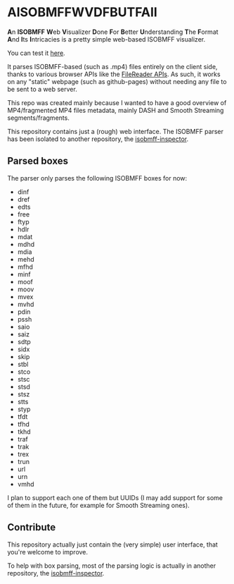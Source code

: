 # AISOBMFFWVDFBUTFAII ##########################################################

**A**n **ISOBMFF** **W**eb **V**isualizer **D**one **F**or **B**etter
**U**nderstanding **T**he **F**ormat **A**nd **I**ts **I**ntricacies is a pretty
simple web-based ISOBMFF visualizer.

You can test it [here](https://peaberberian.github.io/AISOBMFFWVDFBUTFAII/).

It parses ISOBMFF-based (such as .mp4) files entirely on the client side, thanks
to various browser APIs like the
[FileReader APIs](https://developer.mozilla.org/en-US/docs/Web/API/FileReader).
As such, it works on any "static" webpage (such as github-pages) without needing
any file to be sent to a web server.

This repo was created mainly because I wanted to have a good overview of
MP4/fragmented MP4 files metadata, mainly DASH and Smooth Streaming
segments/fragments.

This repository contains just a (rough) web interface.
The ISOBMFF parser has been isolated to another repository, the
[isobmff-inspector](https://github.com/peaBerberian/isobmff-inspector).



## Parsed boxes ################################################################

The parser only parses the following ISOBMFF boxes for now:
  - dinf
  - dref
  - edts
  - free
  - ftyp
  - hdlr
  - mdat
  - mdhd
  - mdia
  - mehd
  - mfhd
  - minf
  - moof
  - moov
  - mvex
  - mvhd
  - pdin
  - pssh
  - saio
  - saiz
  - sdtp
  - sidx
  - skip
  - stbl
  - stco
  - stsc
  - stsd
  - stsz
  - stts
  - styp
  - tfdt
  - tfhd
  - tkhd
  - traf
  - trak
  - trex
  - trun
  - url
  - urn
  - vmhd

I plan to support each one of them but UUIDs (I may add support for some of them
in the future, for example for Smooth Streaming ones).



## Contribute ##################################################################

This repository actually just contain the (very simple) user interface, that
you're welcome to improve.

To help with box parsing, most of the parsing logic is actually in another
repository, the
[isobmff-inspector](https://github.com/peaBerberian/isobmff-inspector).

